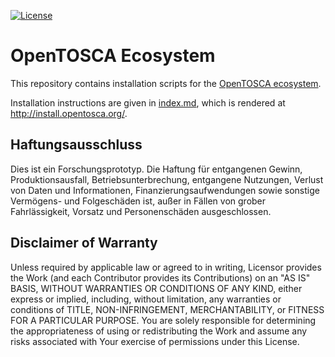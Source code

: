 
[![License](https://img.shields.io/badge/License-Apache%202.0-blue.svg)](https://opensource.org/licenses/Apache-2.0)

# OpenTOSCA Ecosystem

This repository contains installation scripts for the [OpenTOSCA ecosystem](http://www.opentosca.org).

Installation instructions are given in [index.md](index.md), which is rendered at <http://install.opentosca.org/>.

## Haftungsausschluss

Dies ist ein Forschungsprototyp.
Die Haftung für entgangenen Gewinn, Produktionsausfall, Betriebsunterbrechung, entgangene Nutzungen, Verlust von Daten und Informationen, Finanzierungsaufwendungen sowie sonstige Vermögens- und Folgeschäden ist, außer in Fällen von grober Fahrlässigkeit, Vorsatz und Personenschäden ausgeschlossen.

## Disclaimer of Warranty

Unless required by applicable law or agreed to in writing, Licensor provides the Work (and each Contributor provides its Contributions) on an "AS IS" BASIS, WITHOUT WARRANTIES OR CONDITIONS OF ANY KIND, either express or implied, including, without limitation, any warranties or conditions of TITLE, NON-INFRINGEMENT, MERCHANTABILITY, or FITNESS FOR A PARTICULAR PURPOSE.
You are solely responsible for determining the appropriateness of using or redistributing the Work and assume any risks associated with Your exercise of permissions under this License.
